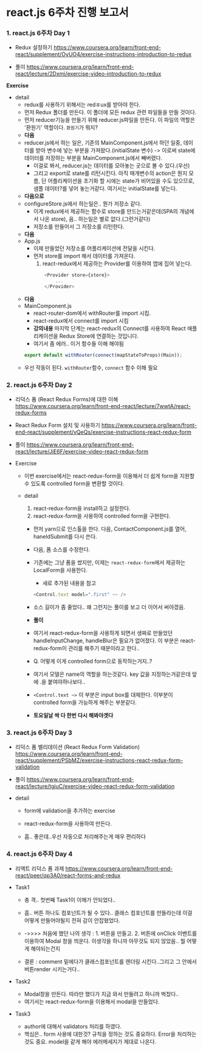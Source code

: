 # react.js 6주차 진행 보고서

### 1. react.js 6주차 Day 1
- Redux 설정하기
https://www.coursera.org/learn/front-end-react/supplement/OyUO4/exercise-instructions-introduction-to-redux

- 풀이
https://www.coursera.org/learn/front-end-react/lecture/2Dxmi/exercise-video-introduction-to-redux

**Exercise**
- detail
    - redux를 사용하기 위해서는 redㅍux를 받아야 한다.
    - 먼저 Redux 폴더를 만든다. 이 폴더에 모든 redux 관련 파일들을 만들 것이다.
    - 먼저 reducer기능을 만들기 위해 reducer.js파일을 만든다. 이 파일의 역할은 '환원기' 역할이다. `환원기`가 뭐지?
    - **다음**
    - reducer.js에서 하는 일은, 기존의 MainComponent.js에서 하던 일중, 데이터를 받아 변수에 넣는 부분을 가져왔다.(initialState 변수) -> 이로써 state에 데이터를 저장하는 부분을 MainComponent.js에서 빼버렸다.
        - 이걸로 봐서, reducer.js는 데이터를 모아놓는 곳으로 볼 수 있다.(우선)
        - 그리고 export로 state를 리턴시킨다. 아직 매개변수의 action은 뭔지 모름, 단 어플리케이션을 초기화 할 시에는 state가 비어있을 수도 있으므로, 샘플 데이터?를 넣어 놓는거같다. 여기서는 initialState를 넣는다.
    - **다음으로**
    - configureStore.js에서 하는일은.. 뭔가 저장소 같다.
        - 이게 redux에서 제공하는 함수로 store를 만드는거같은데(SPA의 개념에서 나온 store), 음.. 하는일은 별로 없다.(그런거같다)
        - 저장소를 만들어서 그 저장소를 리턴한다.
    - **다음**
    - App.js
        - 이제 만들었던 저장소를 어플리케이션에 전달을 시킨다.
        - 먼저 store를 import 해서 데이터를 가져온다.
            1. react-redux에서 제공하는 Provider를 이용하여 앱에 집어 넣는다.
            ```javascript
                <Provider store={store}>
                    ...
                </Provider>
            ```
    - **다음**
    - MainComponent.js
        - react-router-dom에서 withRouter를 import 시킴.
        - react-redux에서 connect를 import 시킴
        - **강의내용** 마지막 단계는 react-redux의 Connect를 사용하여 React 애플리케이션을 Redux Store에 연결하는 것입니다.
        - 여기서 좀 에러.. 이거 함수들 이해 해야됨
        ```javascript
        export default withRouter(connect(mapStateToProps)(Main));
        ```
    - 우선 작동이 된다. ```withRouter```함수, ```connect``` 함수 이해 필요

### 2. react.js 6주차 Day 2

- 리덕스 폼 (React Redux Forms)에 대한 이해
https://www.coursera.org/learn/front-end-react/lecture/7wwtA/react-redux-forms

- React Redux Form 설치 및 사용하기
https://www.coursera.org/learn/front-end-react/supplement/vQeQs/exercise-instructions-react-redux-form

- 풀이
https://www.coursera.org/learn/front-end-react/lecture/JiE6F/exercise-video-react-redux-form

- Exercise
    - 이번 exercise에서는 react-redux-form을 이용해서 더 쉽게 form을 지원할 수 있도록 controlled form을 변환할 것이다.
    
    - detail
        1. react-redux-form을 install하고 설정한다.
        2. react-redux-form을 사용하여 controlled form을 구현한다.

        - 먼저 yarn으로 인스톨을 한다. 다음, ContactComponent.js를 열어, haneldSubmit를 다시 쓴다.
        - 다음, 폼 소스를 수정한다.
        - 기존에는 그냥 폼을 썼지만, 이제는 `react-redux-form`에서 제공하는 LocalForm을 사용한다.
            - 새로 추가된 내용을 참고
            ```javascript
            <Control.text model=".first" ~~ />
            ```
        - 소스 길이가 좀 줄었다.. 왜 그런지는 풀이를 보고 더 이어서 써야겠음.
        - **풀이**
        - 여기서 react-redux-form을 사용하게 되면서 생짜로 만들었던 handleInputChange, handleBlur은 필요가 없어졌다. 이 부분은 react-redux-form이 관리를 해주기 때문이라고 한다..
        - Q. 어떻게 이게 controlled form으로 동작하는거지..? 
        - 여기서 모델은 name의 역할을 하는것같다. key 값을 지정하는거같은데 앞에 .을 붙여야하나보다..

        - `<Control.text ~>` 이 부분은 input box를 대체한다. 이부분이 controlled form을 가능하게 해주는 부분같다.

        - **토요일날 싹 다 한번 다시 해봐야겟다**

### 3. react.js 6주차 Day 3

- 리덕스 폼 밸리데이션 (React Redux Form Validation)
https://www.coursera.org/learn/front-end-react/supplement/PSbMZ/exercise-instructions-react-redux-form-validation

- 풀이
https://www.coursera.org/learn/front-end-react/lecture/tgjuC/exercise-video-react-redux-form-validation

- detail
    - form에 validation을 추가하는 exercise
    - react-redux-form을 사용하여 만든다.

    - 흠.. 좋은데..우선 자동으로 처리해주는게 매우 편리하다

### 4. react.js 6주차 Day 4

- 리액트 리덕스 폼 과제
https://www.coursera.org/learn/front-end-react/peer/qp3A0/react-forms-and-redux

- Task1
    - 충 격.. 첫번째 Task1이 이해가 안되었다..
    - 흠.. 버튼 하나도 컴포넌트가 될 수 있다.. 클래스 컴포넌트를 만들라는데 이걸 어떻게 만들어야될지 전혀 감이 안잡혔었다.
    - ->>>> 처음에 했던 나의 생각 : 1. 버튼을 만들고. 2. 버튼에 onClick 이벤트를 이용하여 Modal 창을 띄운다. 이생각을 하니까 아무것도 되지 않았음.. 뭘 어떻게 해야되는건지

    - 결론 : comment 밑에다가 클래스컴포넌트를 렌더링 시킨다..그리고 그 안에서 버튼render 시키는거다..

- Task2
    - Modal창을 만든다. 따라만 했다가 지금 와서 만들려고 하니까 벅찼다..
    - 여기서는 react-redux-form을 이용해서 modal을 만들었다.

- Task3
    - author에 대해서 validators 처리를 하였다.
    - 핵심은.. form 사용에 대한것? 규칙을 정하는 것도 중요하다. Error을 처리하는것도 중요. model을 같게 해야 에러메세지가 제대로 나온다.